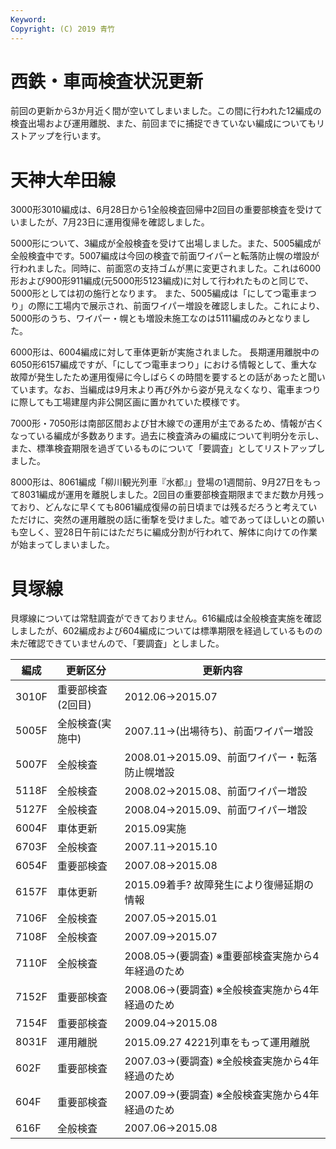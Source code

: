 ```yaml
---
Keyword: 
Copyright: (C) 2019 青竹
---
```


# 西鉄・車両検査状況更新

前回の更新から3か月近く間が空いてしまいました。この間に行われた12編成の検査出場および運用離脱、また、前回までに捕捉できていない編成についてもリストアップを行います。

# 天神大牟田線

3000形3010編成は、6月28日から1全般検査回帰中2回目の重要部検査を受けていましたが、7月23日に運用復帰を確認しました。

5000形について、3編成が全般検査を受けて出場しました。また、5005編成が全般検査中です。5007編成は今回の検査で前面ワイパーと転落防止幌の増設が行われました。同時に、前面窓の支持ゴムが黒に変更されました。これは6000形および900形911編成(元5000形5123編成)に対して行われたものと同じで、5000形としては初の施行となります。
また、5005編成は「にしてつ電車まつり」の際に工場内で展示され、前面ワイパー増設を確認しました。これにより、5000形のうち、ワイパー・幌とも増設未施工なのは5111編成のみとなりました。

6000形は、6004編成に対して車体更新が実施されました。
長期運用離脱中の6050形6157編成ですが、「にしてつ電車まつり」における情報として、重大な故障が発生したため運用復帰に今しばらくの時間を要するとの話があったと聞いています。なお、当編成は9月末より再び外から姿が見えなくなり、電車まつりに際しても工場建屋内非公開区画に置かれていた模様です。

7000形・7050形は南部区間および甘木線での運用が主であるため、情報が古くなっている編成が多数あります。過去に検査済みの編成について判明分を示し、また、標準検査期限を過ぎているものについて「要調査」としてリストアップしました。

8000形は、8061編成「柳川観光列車『水都』」登場の1週間前、9月27日をもって8031編成が運用を離脱しました。2回目の重要部検査期限までまだ数か月残っており、どんなに早くても8061編成復帰の前日頃までは残るだろうと考えていただけに、突然の運用離脱の話に衝撃を受けました。嘘であってほしいとの願いも空しく、翌28日午前にはただちに編成分割が行われて、解体に向けての作業が始まってしまいました。

# 貝塚線

貝塚線については常駐調査ができておりません。616編成は全般検査実施を確認しましたが、602編成および604編成については標準期限を経過しているものの未だ確認できていませんので、「要調査」としました。

| 編成 | 更新区分 | 更新内容 |
| --- | --- | --- |
| 3010F | 重要部検査(2回目) | 2012.06→2015.07 |
| 5005F | 全般検査(実施中) | 2007.11→(出場待ち)、前面ワイパー増設 |
| 5007F | 全般検査 | 2008.01→2015.09、前面ワイパー・転落防止幌増設 |
| 5118F | 全般検査 | 2008.02→2015.08、前面ワイパー増設 |
| 5127F | 全般検査 | 2008.04→2015.09、前面ワイパー増設 |
| 6004F | 車体更新 | 2015.09実施 |
| 6703F | 全般検査 | 2007.11→2015.10 |
| 6054F | 重要部検査 | 2007.08→2015.08 |
| 6157F | 車体更新 | 2015.09着手? 故障発生により復帰延期の情報 |
| 7106F | 全般検査 | 2007.05→2015.01 |
| 7108F | 全般検査 | 2007.09→2015.07 |
| 7110F | 全般検査 | 2008.05→(要調査) ※重要部検査実施から4年経過のため |
| 7152F | 重要部検査 | 2008.06→(要調査) ※全般検査実施から4年経過のため |
| 7154F | 重要部検査 | 2009.04→2015.08 |
| 8031F | 運用離脱 | 2015.09.27 4221列車をもって運用離脱 |
| 602F | 重要部検査 | 2007.03→(要調査) ※全般検査実施から4年経過のため |
| 604F | 重要部検査 | 2007.09→(要調査) ※全般検査実施から4年経過のため |
| 616F | 全般検査 | 2007.06→2015.08 |

